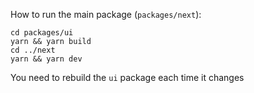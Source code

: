 How to run the main package (`packages/next`):

```
cd packages/ui
yarn && yarn build
cd ../next
yarn && yarn dev
```

You need to rebuild the `ui` package each time it changes

